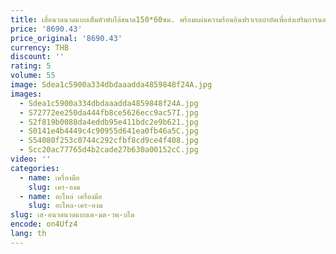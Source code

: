 ```yaml
---
title: เสื่อนวดนวดแบบเต็มตัวพับได้ขนาด150*60ซม. พร้อมแผ่นความร้อนอินฟราเรดบำบัดเพื่อส่งเสริมการนอนหลับของผลิตภัณฑ์อุปกรณ์ดูแลสุขภาพ
price: '8690.43'
price_original: '8690.43'
currency: THB
discount: ''
rating: 5
volume: 55
image: Sdea1c5900a334dbdaaadda4859848f24A.jpg
images:
  - Sdea1c5900a334dbdaaadda4859848f24A.jpg
  - S72772ee250da444fb8ce5626ecc9ac57I.jpg
  - S2f819b0088da4eddb95e411bdc2e9b621.jpg
  - S0141e4b4449c4c90955d641ea0fb46a5C.jpg
  - S54080f253c0744c292cfbf8cd9ce4f408.jpg
  - Scc20ac77765d4b2cade27b630a00152cC.jpg
video: ''
categories:
  - name: เครื่องมือ
    slug: เคร-องม
  - name: อะไหล่ เครื่องมือ
    slug: อะไหล-เคร-องม
slug: เส-อนวดนวดแบบเต-มต-วพ-บได
encode: on4Ufz4
lang: th
---
```

  